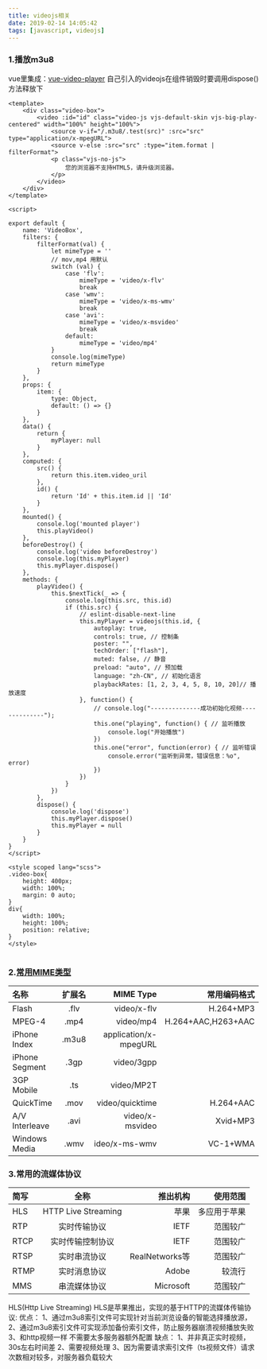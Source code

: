 ```yaml
---
title: videojs相关
date: 2019-02-14 14:05:42
tags: [javascript, videojs]
---
```



### 1.播放m3u8
vue里集成：[vue-video-player](https://github.com/surmon-china/vue-video-player)
自己引入的videojs在组件销毁时要调用dispose()方法释放下
```vue
<template>
    <div class="video-box">
        <video :id="id" class="video-js vjs-default-skin vjs-big-play-centered" width="100%" height="100%">
            <source v-if="/.m3u8/.test(src)" :src="src" type="application/x-mpegURL">
            <source v-else :src="src" :type="item.format | filterFormat">
            <p class="vjs-no-js">
                您的浏览器不支持HTML5，请升级浏览器。
            </p>
        </video>
    </div>
</template>

<script>

export default {
    name: 'VideoBox',
    filters: {
        filterFormat(val) {
            let mimeType = ''
            // mov,mp4 用默认
            switch (val) {
                case 'flv':
                    mimeType = 'video/x-flv'
                    break
                case 'wmv':
                    mimeType = 'video/x-ms-wmv'
                    break
                case 'avi':
                    mimeType = 'video/x-msvideo'
                    break
                default:
                    mimeType = 'video/mp4'
            }
            console.log(mimeType)
            return mimeType
        }
    },
    props: {
        item: {
            type: Object,
            default: () => {}
        }
    },
    data() {
        return {
	        myPlayer: null
        }
    },
    computed: {
        src() {
            return this.item.video_uril
        },
        id() {
            return 'Id' + this.item.id || 'Id'
        }
    },
    mounted() {
        console.log('mounted player')
        this.playVideo()
    },
	beforeDestroy() {
        console.log('video beforeDestroy')
        console.log(this.myPlayer)
		this.myPlayer.dispose()
    },
    methods: {
        playVideo() {
            this.$nextTick(_ => {
                console.log(this.src, this.id)
                if (this.src) {
                    // eslint-disable-next-line
                    this.myPlayer = videojs(this.id, {
                        autoplay: true,
                        controls: true, // 控制条
                        poster: "",
                        techOrder: ["flash"],
                        muted: false, // 静音
                        preload: "auto", // 预加载
                        language: "zh-CN", // 初始化语言
                        playbackRates: [1, 2, 3, 4, 5, 8, 10, 20]// 播放速度
                    }, function() {
                        // console.log("--------------成功初始化视频--------------");
                        this.one("playing", function() { // 监听播放
                            console.log("开始播放")
                        })
                        this.one("error", function(error) { // 监听错误
                            console.error("监听到异常，错误信息：%o", error)
                        })
                    })
                }
            })
        },
        dispose() {
            console.log('dispose')
            this.myPlayer.dispose()
            this.myPlayer = null
        }
    }
}
</script>

<style scoped lang="scss">
.video-box{
    height: 400px;
    width: 100%;
    margin: 0 auto;
}
div{
    width: 100%;
    height: 100%;
    position: relative;
}
</style>


```
### 2.[常用MIME类型](https://blog.csdn.net/xue251248603/article/details/52982263)
|名称|扩展名|MIME Type|常用编码格式|
|:-|:-:|-:|-:|
|Flash|.flv|video/x-flv|H.264+MP3|
|MPEG-4|.mp4|video/mp4|H.264+AAC,H263+AAC|
|iPhone Index|.m3u8|application/x-mpegURL||
|iPhone Segment|.3gp|video/3gpp||
|3GP Mobile|.ts|video/MP2T||
|QuickTime|.mov|video/quicktime|H.264+AAC|
|A/V Interleave|.avi|video/x-msvideo|Xvid+MP3|
|Windows Media|.wmv|ideo/x-ms-wmv|VC-1+WMA|

### 3.常用的流媒体协议
|简写|全称|推出机构|使用范围|
|:-|:-:|-:|-:|
|HLS|HTTP Live Streaming|苹果|多应用于苹果|
|RTP|实时传输协议|IETF|范围较广|
|RTCP|实时传输控制协议|IETF|范围较广|
|RTSP|实时串流协议|RealNetworks等|范围较广|
|RTMP|实时消息协议|Adobe|较流行|
|MMS|串流媒体协议|Microsoft|范围较广|

HLS(Http Live Streaming)
HLS是苹果推出，实现的基于HTTP的流媒体传输协议:
优点：
1、通过m3u8索引文件可实现针对当前浏览设备的智能选择播放源，
2、通过m3u8索引文件可实现添加备份索引文件，防止服务器崩溃视频播放失败
3、和http视频一样 不需要太多服务器额外配置
缺点：
1、并非真正实时视频，30s左右时间差
2、需要视频处理
3、因为需要请求索引文件（ts视频文件）请求次数相对较多，对服务器负载较大
